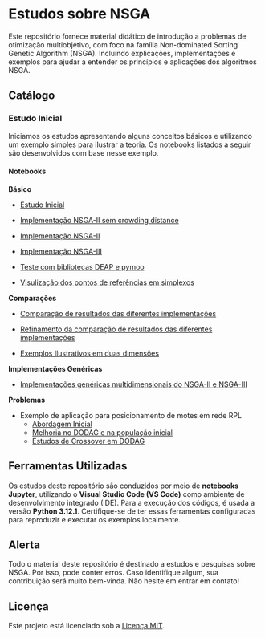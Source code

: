 # Estudos sobre NSGA

Este repositório fornece material didático de introdução a problemas de otimização multiobjetivo, com foco na família Non-dominated Sorting Genetic Algorithm (NSGA). Incluindo explicações, implementações e exemplos para ajudar a entender os princípios e aplicações dos algoritmos NSGA.

## Catálogo

### Estudo Inicial

Iniciamos os estudos apresentando alguns conceitos básicos e utilizando um exemplo simples para ilustrar a teoria. Os notebooks listados a seguir são desenvolvidos com base nesse exemplo.

#### Notebooks

**Básico**

- [Estudo Inicial](./notebooks/basic/nsga-initial-study.ipynb)

- [Implementação NSGA-II sem crowding distance](./notebooks/basic/nsga-1.ipynb)

- [Implementação NSGA-II](./notebooks/basic/nsga-2.ipynb)

- [Implementação NSGA-III](./notebooks/basic/nsga-3.ipynb)

- [Teste com bibliotecas DEAP e pymoo](./notebooks/basic/nsga-lib-study.ipynb)

- [Visulização dos pontos de referências em simplexos](./notebooks/basic/test-simplex-dist.ipynb)

**Comparações**

- [Comparação de resultados das diferentes implementações](./notebooks/comparative/nsga-comparations.ipynb)

- [Refinamento da comparação de resultados das diferentes implementações](./notebooks/comparative/nsga-comparations2.ipynb)

- [Exemplos Ilustrativos em duas dimensões](./notebooks/comparative/test-2d-analysis.ipynb)

**Implementações Genéricas**

- [Implementações genéricas multidimensionais do NSGA-II e NSGA-III](./notebooks/generic/multidimensional-nsga.ipynb)

**Problemas**

- Exemplo de aplicação para posicionamento de motes em rede RPL
    - [Abordagem Inicial](./notebooks/problem/rpl-dodag/1-rpl-dodag-nsga.ipynb)
    - [Melhoria no DODAG e na população inicial](./notebooks/problem/rpl-dodag/2-rpl-dodag-nsga.ipynb)
    - [Estudos de Crossover em DODAG](./notebooks/problem/rpl-dodag/digraph-crossover.ipynb)

## Ferramentas Utilizadas

Os estudos deste repositório são conduzidos por meio de **notebooks Jupyter**, utilizando o **Visual Studio Code (VS Code)** como ambiente de desenvolvimento integrado (IDE). Para a execução dos códigos, é usada a versão **Python 3.12.1**. Certifique-se de ter essas ferramentas configuradas para reproduzir e executar os exemplos localmente.

## **Alerta**

Todo o material deste repositório é destinado a estudos e pesquisas sobre NSGA. Por isso, pode conter erros. Caso identifique algum, sua contribuição será muito bem-vinda. Não hesite em entrar em contato!

## Licença

Este projeto está licenciado sob a [Licença MIT](LICENSE).


